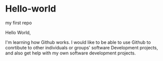 # Hello-world
my first repo

Hello World,

I'm learning how Github works. I would like to be able to use Github to conrtibute to other individuals or groups' software Development projects, and also get help with my own software development projects.

